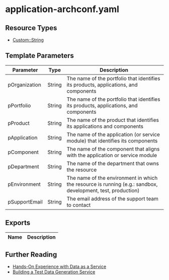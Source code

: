 # application-archconf.yaml

## Resource Types
+ [Custom::String](https://docs.aws.amazon.com/AWSCloudFormation/latest/UserGuide/aws-resource-cfn-customresource.html)

## Template Parameters
| Parameter                 | Type    | Description                                                                                                             |
| ------------------------- | ------- | ----------------------------------------------------------------------------------------------------------------------- |
| pOrganization             | String  | The name of the portfolio that identifies its products, applications, and components | 
| pPortfolio                | String  | The name of the portfolio that identifies its products, applications, and components |
| pProduct                  | String  | The name of the product that identifies its applications and components |
| pApplication              | String  | The name of the application (or service module) that identifies its components |
| pComponent                | String  | The name of the component that aligns with the application or service module |
| pDepartment               | String  | The name of the department that owns the resource |
| pEnvironment              | String  | The name of the environment in which the resource is running (e.g.: sandbox, development, test, production) |
| pSupportEmail             | String  | The email address of the support team to contact |

## Exports
| Name                                                     | Description                                     |
| -------------------------------------------------------- | ----------------------------------------------- |

## Further Reading
+ [Hands-On Experience with Data as a Service](https://archconf.com/session?id=46844)
+ [Building a Test Data Generation Service](https://archconf.com/session?id=46792)
  